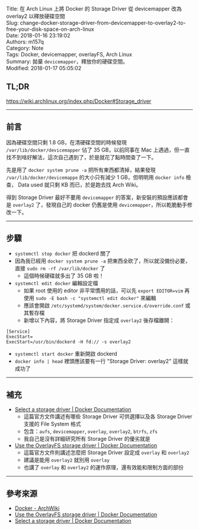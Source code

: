 Title: 在 Arch Linux 上將 Docker 的 Storage Driver 從 devicemapper 改為 overlay2 以釋放硬碟空間  
Slug: change-docker-storage-driver-from-devicemapper-to-overlay2-to-free-your-disk-space-on-arch-linux  
Date: 2018-01-16 23:19:02  
Authors: m157q  
Category: Note  
Tags: Docker, devicemapper, overlayFS, Arch Linux  
Summary: 拋棄 `devicemapper`，釋放你的硬碟空間。  
Modified: 2018-01-17 05:05:02  
  
  
## TL;DR  
  
<https://wiki.archlinux.org/index.php/Docker#Storage_driver>  
  
---  
  
## 前言  
  
因為硬碟空間只剩 1.8 GB，在清硬碟空間的時候發現 `/var/lib/docker/devicemapper` 佔了 35 GB，以前同事在 Mac 上遇過，但一直找不到啥好解法，這次自己遇到了，於是就花了點時間查了一下。  
  
先是用了 `docker system prune -a` 把所有東西都清掉，結果發現 `/var/lib/docker/devicemappe` 的大小只有減少 1 GB，但明明用 `docker info` 檢查， Data used 就只剩 KB 而已，於是跑去找 Arch Wiki。  
  
得到 Storage Driver 最好不要用 `devicemapper` 的答案，新安裝的預設應該都會是 `overlay2` 了，發現自己的 docker 仍舊是使用 `devicemapper`，所以乾脆動手修改一下。  
  
---  
  
## 步驟  
  
+ `systemctl stop docker` 把 dockerd 關了  
+ 因為我已經用 `docker system prune -a` 把東西全砍了，所以就沒備份必要，直接 `sudo rm -rf /var/lib/docker` 了  
    + 這個時候硬碟就多出了 35 GB 啦！  
+ `systemctl edit docker` 編輯設定檔  
    + 如果 root 使用的 editor 非平常慣用的話，可以先 `export EDITOR=vim` 再使用 `sudo -E bash -c "systemctl edit docker"` 來編輯  
    + 應該會開啟 `/etc/systemd/system/docker.service.d/override.conf` 或其暫存檔  
    + 新增以下內容，將 Storage Driver 指定成 `overlay2` 後存檔離開：  
  
```  
[Service]  
ExecStart=  
ExecStart=/usr/bin/dockerd -H fd:// -s overlay2  
```  
  
+ `systemctl start docker` 重新開啟 dockerd  
+ `docker info | head` 裡頭應該要有一行 "Storage Driver: overlay2" 這樣就成功了  
  
---  
  
## 補充  
  
+ [Select a storage driver | Docker Documentation](https://docs.docker.com/engine/userguide/storagedriver/selectadriver/)  
    + 這篇官方文件講述有哪些 Storage Driver 可供選擇以及各 Storage Driver 支援的 File System 格式  
    + 包含：`aufs`, `devicemapper`, `overlay`, `overlay2`, `btrfs`, `zfs`  
    + 我自己是沒有詳細研究所有 Storage Driver 的優劣就是  
+ [Use the OverlayFS storage driver | Docker Documentation](https://docs.docker.com/engine/userguide/storagedriver/overlayfs-driver/)  
    + 這篇官方文件則講述怎麼把 Storage Driver 設定成 `overlay` 和 `overlay2`  
    + 建議是能用 `overlay2` 就別用 `overlay`  
    + 也講了 `overlay` 和 `overlay2` 的運作原理，還有效能和限制方面的部份  
  
---  
  
## 參考來源  
  
+ [Docker - ArchWiki](https://wiki.archlinux.org/index.php/Docker#Storage_driver)  
+ [Use the OverlayFS storage driver | Docker Documentation](https://docs.docker.com/engine/userguide/storagedriver/overlayfs-driver/)  
+ [Select a storage driver | Docker Documentation](https://docs.docker.com/engine/userguide/storagedriver/selectadriver/)  
